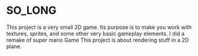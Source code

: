 # SO_LONG

This project is a very small 2D game.
Its purpose is to make you work with textures, sprites,
and some other very basic gameplay elements.
I did a remake of super mario Game
This project is about rendering stuff in a 2D plane.
